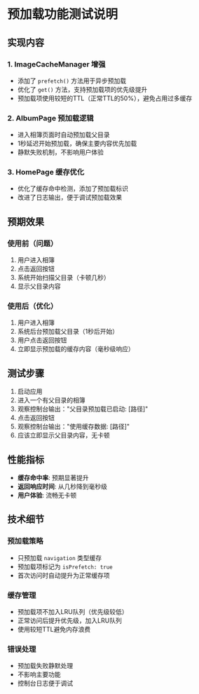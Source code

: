 # 预加载功能测试说明

## 实现内容

### 1. ImageCacheManager 增强
- 添加了 `prefetch()` 方法用于异步预加载
- 优化了 `get()` 方法，支持预加载项的优先级提升
- 预加载项使用较短的TTL（正常TTL的50%），避免占用过多缓存

### 2. AlbumPage 预加载逻辑
- 进入相簿页面时自动预加载父目录
- 1秒延迟开始预加载，确保主要内容优先加载
- 静默失败机制，不影响用户体验

### 3. HomePage 缓存优化
- 优化了缓存命中检测，添加了预加载标识
- 改进了日志输出，便于调试预加载效果

## 预期效果

### 使用前（问题）
1. 用户进入相簿
2. 点击返回按钮
3. 系统开始扫描父目录（卡顿几秒）
4. 显示父目录内容

### 使用后（优化）
1. 用户进入相簿
2. 系统后台预加载父目录（1秒后开始）
3. 用户点击返回按钮
4. 立即显示预加载的缓存内容（毫秒级响应）

## 测试步骤

1. 启动应用
2. 进入一个有父目录的相簿
3. 观察控制台输出："父目录预加载已启动: [路径]"
4. 点击返回按钮
5. 观察控制台输出："使用缓存数据: [路径]"
6. 应该立即显示父目录内容，无卡顿

## 性能指标

- **缓存命中率**: 预期显著提升
- **返回响应时间**: 从几秒降到毫秒级
- **用户体验**: 流畅无卡顿

## 技术细节

### 预加载策略
- 只预加载 `navigation` 类型缓存
- 预加载项标记为 `isPrefetch: true`
- 首次访问时自动提升为正常缓存项

### 缓存管理
- 预加载项不加入LRU队列（优先级较低）
- 正常访问后提升优先级，加入LRU队列
- 使用较短TTL避免内存浪费

### 错误处理
- 预加载失败静默处理
- 不影响主要功能
- 控制台日志便于调试